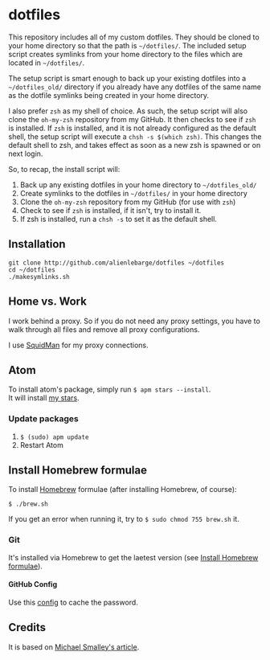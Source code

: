 dotfiles
=========

This repository includes all of my custom dotfiles.  They should be cloned to
your home directory so that the path is `~/dotfiles/`.  The included setup
script creates symlinks from your home directory to the files which are located
in `~/dotfiles/`.

The setup script is smart enough to back up your existing dotfiles into a
`~/dotfiles_old/` directory if you already have any dotfiles of the same name as
the dotfile symlinks being created in your home directory.

I also prefer `zsh` as my shell of choice.  As such, the setup script will also
clone the `oh-my-zsh` repository from my GitHub. It then checks to see if `zsh`
is installed.  If `zsh` is installed, and it is not already configured as the
default shell, the setup script will execute a `chsh -s $(which zsh)`.  This
changes the default shell to zsh, and takes effect as soon as a new zsh is
spawned or on next login.

So, to recap, the install script will:

1. Back up any existing dotfiles in your home directory to `~/dotfiles_old/`
2. Create symlinks to the dotfiles in `~/dotfiles/` in your home directory
3. Clone the `oh-my-zsh` repository from my GitHub (for use with `zsh`)
4. Check to see if `zsh` is installed, if it isn't, try to install it.
5. If zsh is installed, run a `chsh -s` to set it as the default shell.

## Installation

    git clone http://github.com/alienlebarge/dotfiles ~/dotfiles
    cd ~/dotfiles
    ./makesymlinks.sh


## Home vs. Work

I work behind a proxy. So if you do not need any proxy settings, you have to walk through all files and remove all proxy configurations.

I use [SquidMan](http://squidman.net) for my proxy connections.

## Atom

To install atom's package, simply run `$ apm stars --install`.  
It will install [my stars](https://atom.io/users/alienlebarge/stars).

### Update packages

1. `$ (sudo) apm update`
2. Restart Atom

## Install Homebrew formulae

To install [Homebrew](http://brew.sh/) formulae (after installing Homebrew, of course):

```
$ ./brew.sh
```

If you get an error when running it, try to `$ sudo chmod 755 brew.sh` it.


### Git

It's installed via Homebrew to get the laetest version (see [Install Homebrew formulae](#install-homebrew-formulae)).

#### GitHub Config

Use this [config](https://help.github.com/articles/caching-your-github-password-in-git/) to cache the password.

## Credits

It is based on [Michael Smalley's article](http://blog.smalleycreative.com/tutorials/using-git-and-github-to-manage-your-dotfiles/).
